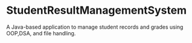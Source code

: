 # StudentResultManagementSystem
A Java-based application to manage student records and grades using OOP,DSA, and file handling.
